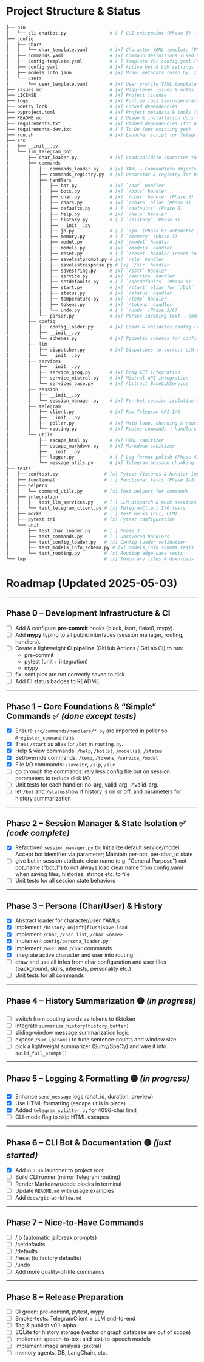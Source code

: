 # Project Structure & Status

```bash
├── bin
│   └── cli-chatbot.py                # [ ] CLI entrypoint (Phase 5) – stub, not implemented yet
├── config
│   ├── chars
│   │   └── char_template.yaml        # [x] Character YAML template (Phase 3)
│   ├── commands.yaml                 # [x] Command definitions (used by `/help`, registry)
│   ├── config-template.yaml          # [ ] Template for config.yaml (needs update)
│   ├── config.yaml                   # [x] Active bot & LLM settings (loaded & validated)
│   ├── models_info.json              # [x] Model metadata (used by `/models`, `/model`)
│   └── users
│       └── user_template.yaml        # [x] User profile YAML template (Phase 3)
├── issues.md                         # [x] High-level issues & notes
├── LICENSE                           # [x] Project license
├── logs                              # [x] Runtime logs (auto-generated)
├── poetry.lock                       # [x] Locked dependencies
├── pyproject.toml                    # [x] Project metadata & tools (poetry, black, ruff, mypy)
├── README.md                         # [ ] Usage & installation docs (Phase 5)
├── requirements.txt                  # [x] Pinned dependencies (for pip; to do: just list actually used by the software)
├── requirements-dev.txt              # [ ] To Do (not existing yet)
├── run.sh                            # [x] Launcher script for Telegram poller
├── src
│   ├── __init__.py
│   └── llm_telegram_bot
│       ├── char_loader.py            # [x] Load/validate character YAMLs (Phase 3)
│       ├── commands
│       │   ├── commands_loader.py    # [x] YAML → CommandInfo objects
│       │   ├── commands_registry.py  # [x] Decorator & registry for handlers
│       │   ├── handlers
│       │   │   ├── bot.py            # [x] `/bot` handler
│       │   │   ├── bots.py           # [x] `/bots` handler
│       │   │   ├── char.py           # [x] `/char` handler (Phase 3)
│       │   │   ├── chars.py          # [x] `/chars` alias (Phase 3)
│       │   │   ├── defaults.py       # [ ] `/defaults` (Phase 6)
│       │   │   ├── help.py           # [x] `/help` handler
│       │   │   ├── history.py        # [ ] `/history` (Phase 3)
│       │   │   ├── __init__.py
│       │   │   ├── jb.py             # [ ] `/jb` (Phase 6; automatic jailbreak prompts)
│       │   │   ├── memory.py         # [ ] `/memory` (Phase 3)
│       │   │   ├── model.py          # [x] `/model` handler
│       │   │   ├── models.py         # [x] `/models` handler
│       │   │   ├── reset.py          # [ ] `/reset` handler (reset to factory defaults)
│       │   │   ├── savelastprompt.py # [x] `/slp` handler
│       │   │   ├── savelastresponse.py # [x] `/slr` handler
│       │   │   ├── savestring.py     # [x] `/sstr` handler
│       │   │   ├── service.py        # [x] `/service` handler
│       │   │   ├── setdefaults.py    # [ ] `/setdefaults` (Phase 6)
│       │   │   ├── start.py          # [x] `/start` alias for `/bot`
│       │   │   ├── status.py         # [x] `/status` handler
│       │   │   ├── temperature.py    # [x] `/temp` handler
│       │   │   ├── tokens.py         # [x] `/tokens` handler
│       │   │   └── undo.py           # [ ] `/undo` (Phase 3/6)
│       │   └── parser.py             # [x] Parses incoming text → command+args
│       ├── config
│       │   ├── config_loader.py      # [x] Loads & validates config (refactored)
│       │   ├── __init__.py
│       │   └── schemas.py            # [x] Pydantic schemas for config validation
│       ├── llm
│       │   ├── dispatcher.py         # [x] Dispatches to correct LLM service
│       │   └── __init__.py
│       ├── services
│       │   ├── __init__.py
│       │   ├── service_groq.py       # [x] Groq API integration
│       │   ├── service_mistral.py    # [x] Mistral API integration
│       │   └── services_base.py      # [x] Abstract BaseLLMService
│       ├── session
│       │   ├── __init__.py
│       │   └── session_manager.py    # [x] Per-bot session isolation & defaults
│       ├── telegram
│       │   ├── client.py             # [x] Raw Telegram API I/O
│       │   ├── __init__.py
│       │   ├── poller.py             # [x] Main loop, chunking & routing
│       │   └── routing.py            # [x] Routes commands → handlers
│       └── utils
│           ├── escape_html.py        # [x] HTML sanitizer
│           ├── escape_markdown.py    # [x] Markdown sanitizer
│           ├── __init__.py
│           ├── logger.py             # [ ] Log-format polish (Phase 4)
│           └── message_utils.py      # [x] Telegram message chunking
├── tests
│   ├── conftest.py                 # [x] Pytest fixtures & handler import hack
│   ├── functional                  # [ ] Functional tests (Phase 1–3)
│   ├── helpers
│   │   └── command_utils.py        # [x] Test helpers for commands
│   ├── integration
│   │   ├── test_llm_services.py    # [ ] LLM dispatch & mock services
│   │   └── test_telegram_client.py # [x] TelegramClient I/O tests
│   ├── mocks                       # [ ] Test mocks (CLI, LLM)
│   ├── pytest.ini                  # [x] Pytest configuration
│   └── unit
│       ├── test_char_loader.py     # [ ] Phase 3
│       ├── test_commands.py        # [ ] Uncovered handlers
│       ├── test_config_loader.py   # [x] Config loader validation
│       ├── test_models_info_schema.py # [x] Models_info schema tests
│       └── test_routing.py         # [x] Routing edge-case tests
└── tmp                             # [x] Temporary files & downloads
```

# Roadmap (Updated 2025-05-03)

---

## Phase 0 – Development Infrastructure & CI

- [ ] Add & configure **pre-commit** hooks (black, isort, flake8, mypy).
- [ ] Add **mypy** typing to all public interfaces (session manager, routing, handlers).
- [ ] Create a lightweight **CI pipeline** (GitHub Actions / GitLab CI) to run:
  - pre-commit
  - pytest (unit + integration)
  - mypy
- [ ] fix: sent pics are not correctly saved to disk
- [ ] Add CI status badges to README.

---

## Phase 1 – Core Foundations & “Simple” Commands ✅ _(done except tests)_

- [x] Ensure `src/commands/handlers/*.py` are imported in poller so `@register_command` runs.
- [x] Treat `/start` as alias for `/bot` in `routing.py`.
- [x] Help & view commands: `/help`, `/bot(s)`, `/model(s)`, `/status`
- [x] Set/override commands: `/temp`, `/tokens`, `/service`, `/model`
- [x] File I/O commands: `/savestr`, `/slp`, `/slr`
- [ ] go through the commands: rely less config file but on session parameters to reduce disk I/O
- [ ] Unit tests for each handler: no-arg, valid-arg, invalid-arg.
- [ ] let `/bot` and `/status`show if history is on or off, and parameters for history summarization

---

## Phase 2 – Session Manager & State Isolation ✅ _(code complete)_

- [x] Refactored `session_manager.py` to: Initialize default service/model; Accept bot identifier via parameter; Maintain per-bot, per-chat_id state
- [ ] give bot in session attribute clear name (e.g. "General Purpose") not bot_name ("bot_1") to not always load clear name from config.yaml when saving files, histories, strings etc. to file
- [ ] Unit tests for all session state behaviors

---

## Phase 3 – Persona (Char/User) & History

- [x] Abstract loader for character/user YAMLs
- [x] implement `/history on|off|flush|save|load`
- [x] Implement `/char`, `/char list`, `/char <name>`
- [x] Implement `config/persona_loader.py`
- [x] implement `/user` and `/char` commands
- [x] Integrate active character and user into routing
- [ ] draw and use all infos from char configuration and user files (background, skills, interests, personality etc.)
- [ ] Unit tests for all commands

---

## Phase 4 – History Summarization 🟡 _(in progress)_

- [ ] switch from couting words as tokens to tiktoken
- [ ] integrate `summarize_history(history_buffer)`
- [ ] sliding‐window message summarization logic
- [ ] expose `/sum [params]` to tune sentence‐counts and window size
- [ ] pick a lightweight summarizer (Sumy/SpaCy) and wire it into `build_full_prompt()`

---

## Phase 5 – Logging & Formatting 🟡 _(in progress)_

- [x] Enhance `send_message` logs (chat_id, duration, preview)
- [x] Use HTML formatting (escape utils in place)
- [x] Added `telegram_splitter.py` for 4096-char limit
- [ ] CLI-mode flag to skip HTML escapes

---

## Phase 6 – CLI Bot & Documentation 🟡 _(just started)_

- [x] Add `run.sh` launcher to project root
- [ ] Build CLI runner (mirror Telegram routing)
- [ ] Render Markdown/code blocks in terminal
- [ ] Update `README.md` with usage examples
- [ ] Add `docs/git-workflow.md`

---

## Phase 7 – Nice-to-Have Commands

- [ ] /jb (automatic jailbreak prompts)
- [ ] /setdefaults
- [ ] /defaults
- [ ] /reset (to factory defaults)
- [ ] /undo
- [ ] Add more quality-of-life commands

---

## Phase 8 – Release Preparation

- [ ] CI green: pre-commit, pytest, mypy
- [ ] Smoke-tests: TelegramClient + LLM end-to-end
- [ ] Tag & publish v0.1-alpha
- [ ] SQLite for history storage (vector or graph database are out of scope)
- [ ] Implement speech-to-text and text-to-speech models
- [ ] Implement image analysis (pixtral)
- [ ] memory agents, DB, LangChain, etc.
